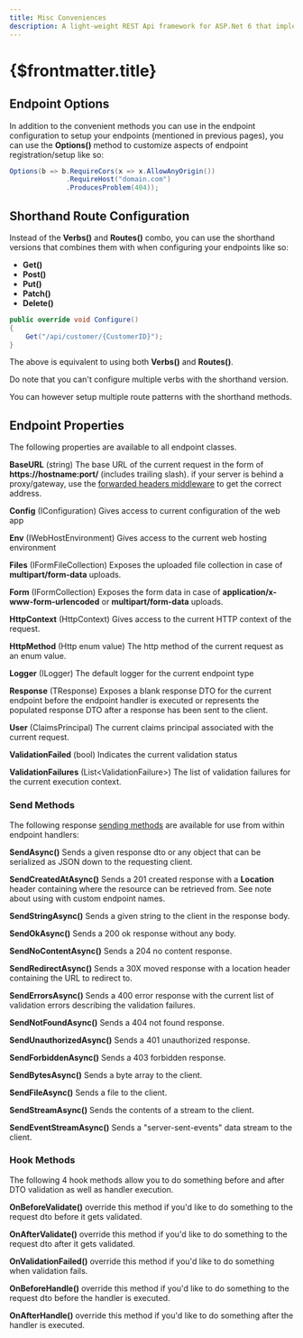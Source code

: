 ```yaml
---
title: Misc Conveniences
description: A light-weight REST Api framework for ASP.Net 6 that implements REPR (Request-Endpoint-Response) Pattern.
---
```


# {$frontmatter.title}

## Endpoint Options

In addition to the convenient methods you can use in the endpoint configuration to setup your endpoints (mentioned in previous pages), you can use the **Options()** method to customize aspects of endpoint registration/setup like so:

```cs
Options(b => b.RequireCors(x => x.AllowAnyOrigin())
              .RequireHost("domain.com")
              .ProducesProblem(404));
```

## Shorthand Route Configuration

Instead of the **Verbs()** and **Routes()** combo, you can use the shorthand versions that combines them with when configuring your endpoints like so:

- **Get()**
- **Post()**
- **Put()**
- **Patch()**
- **Delete()**

```cs
public override void Configure()
{
    Get("/api/customer/{CustomerID}");
}
```

The above is equivalent to using both **Verbs()** and **Routes()**.

Do note that you can't configure multiple verbs with the shorthand version.

You can however setup multiple route patterns with the shorthand methods.

## Endpoint Properties

The following properties are available to all endpoint classes.

**BaseURL** (string)
The base URL of the current request in the form of **https://hostname:port/** (includes trailing slash). if your server is behind a proxy/gateway, use the [forwarded headers middleware](https://docs.microsoft.com/en-us/aspnet/core/host-and-deploy/proxy-load-balancer?view=aspnetcore-6.0) to get the correct address.

**Config** (IConfiguration)
Gives access to current configuration of the web app

**Env** (IWebHostEnvironment)
Gives access to the current web hosting environment

**Files** (IFormFileCollection)
Exposes the uploaded file collection in case of **multipart/form-data** uploads.

**Form** (IFormCollection)
Exposes the form data in case of **application/x-www-form-urlencoded** or **multipart/form-data** uploads.

**HttpContext** (HttpContext)
Gives access to the current HTTP context of the request.

**HttpMethod** (Http enum value)
The http method of the current request as an enum value.

**Logger** (ILogger)
The default logger for the current endpoint type

**Response** (TResponse)
Exposes a blank response DTO for the current endpoint before the endpoint handler is executed or represents the populated response DTO after a response has been sent to the client.

**User** (ClaimsPrincipal)
The current claims principal associated with the current request.

**ValidationFailed** (bool)
Indicates the current validation status

**ValidationFailures** (List&lt;ValidationFailure&gt;)
The list of validation failures for the current execution context.

### Send Methods

The following response [sending methods](https://fast-endpoints.com/api/FastEndpoints.Endpoint-2.html#FastEndpoints_Endpoint_2_SendAsync__1_System_Int32_CancellationToken_) are available for use from within endpoint handlers:

**SendAsync()**
Sends a given response dto or any object that can be serialized as JSON down to the requesting client.

**SendCreatedAtAsync()**
Sends a 201 created response with a **Location** header containing where the resource can be retrieved from. See note about using with custom endpoint names.

**SendStringAsync()**
Sends a given string to the client in the response body.

**SendOkAsync()**
Sends a 200 ok response without any body.

**SendNoContentAsync()**
Sends a 204 no content response.

**SendRedirectAsync()**
Sends a 30X moved response with a location header containing the URL to redirect to.

**SendErrorsAsync()**
Sends a 400 error response with the current list of validation errors describing the validation failures.

**SendNotFoundAsync()**
Sends a 404 not found response.

**SendUnauthorizedAsync()**
Sends a 401 unauthorized response.

**SendForbiddenAsync()**
Sends a 403 forbidden response.

**SendBytesAsync()**
Sends a byte array to the client.

**SendFileAsync()**
Sends a file to the client.

**SendStreamAsync()**
Sends the contents of a stream to the client.

**SendEventStreamAsync()**
Sends a "server-sent-events" data stream to the client.

### Hook Methods

The following 4 hook methods allow you to do something before and after DTO validation as well as handler execution.

**OnBeforeValidate()**
override this method if you'd like to do something to the request dto before it gets validated.

**OnAfterValidate()**
override this method if you'd like to do something to the request dto after it gets validated.

**OnValidationFailed()**
override this method if you'd like to do something when validation fails.

**OnBeforeHandle()**
override this method if you'd like to do something to the request dto before the handler is executed.

**OnAfterHandle()**
override this method if you'd like to do something after the handler is executed.
